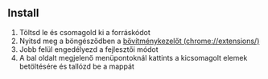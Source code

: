 ## Install
1. Töltsd le és csomagold ki a forráskódot
2. Nyitsd meg a böngésződben a [bővítménykezelőt (chrome://extensions/)](chrome://extensions/)
3. Jobb felül engedélyezd a fejlesztői módot 
4. A bal oldalt megjelenő menüpontoknál kattints a kicsomagolt elemek betöltésére és tallózd be a mappát
